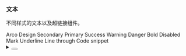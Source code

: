 ### 文本

不同样式的文本以及超链接组件。

<div class="cell-demo vp-raw">
  <yc-space
    direction="vertical"
    :size="10">
    <yc-typography-text> Arco Design </yc-typography-text>
    <yc-typography-text type="secondary"> Secondary </yc-typography-text>
    <yc-typography-text type="primary"> Primary </yc-typography-text>
    <yc-typography-text type="success"> Success </yc-typography-text>
    <yc-typography-text type="warning"> Warning </yc-typography-text>
    <yc-typography-text type="danger"> Danger </yc-typography-text>
    <yc-typography-text bold> Bold </yc-typography-text>
    <yc-typography-text disabled> Disabled </yc-typography-text>
    <yc-typography-text mark> Mark </yc-typography-text>
    <yc-typography-text underline> Underline </yc-typography-text>
    <yc-typography-text delete> Line through </yc-typography-text>
    <yc-typography-text code> Code snippet </yc-typography-text>
  </yc-space>
</div>

<details>
<summary>
 <button class="code-btn"  >
    <icon-code />
 </button>
</summary>

```vue
<template>
  <yc-space
    direction="vertical"
    :size="10">
    <yc-typography-text> Arco Design </yc-typography-text>
    <yc-typography-text type="secondary"> Secondary </yc-typography-text>
    <yc-typography-text type="primary"> Primary </yc-typography-text>
    <yc-typography-text type="success"> Success </yc-typography-text>
    <yc-typography-text type="warning"> Warning </yc-typography-text>
    <yc-typography-text type="danger"> Danger </yc-typography-text>
    <yc-typography-text bold> Bold </yc-typography-text>
    <yc-typography-text disabled> Disabled </yc-typography-text>
    <yc-typography-text mark> Mark </yc-typography-text>
    <yc-typography-text underline> Underline </yc-typography-text>
    <yc-typography-text delete> Line through </yc-typography-text>
    <yc-typography-text code> Code snippet </yc-typography-text>
  </yc-space>
</template>
```

</details>
